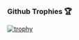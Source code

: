 <!--
**Taichone/Taichone** is a ✨ _special_ ✨ repository because its `README.md` (this file) appears on your GitHub profile.

Here are some ideas to get you started:

- 🔭 I’m currently working on ...
- 🌱 I’m currently learning ...
- 👯 I’m looking to collaborate on ...
- 🤔 I’m looking for help with ...
- 💬 Ask me about ...
- 📫 How to reach me: ...
- 😄 Pronouns: ...
- ⚡ Fun fact: ...
-->

### Github Trophies 🏆
[![trophy](https://github-profile-trophy.vercel.app/?username=taichone&theme=juicyfresh)](https://github-profile-trophy.vercel.app/?username=ryo-ma&theme=radical)
